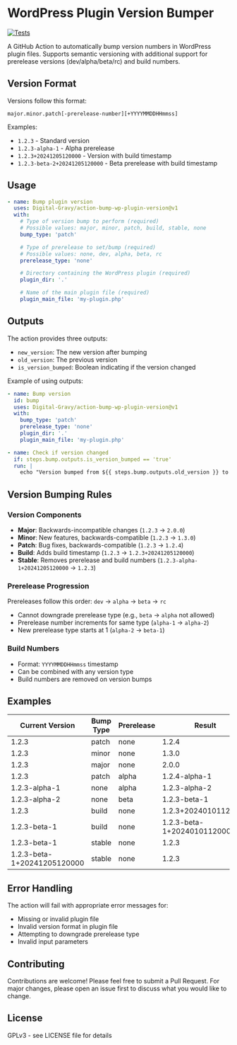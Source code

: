 # WordPress Plugin Version Bumper

[![Tests](https://github.com/Digital-Gravy/action-bump-wp-plugin-version/actions/workflows/test.yml/badge.svg)](https://github.com/Digital-Gravy/action-bump-wp-plugin-version/actions/workflows/test.yml)

A GitHub Action to automatically bump version numbers in WordPress plugin files. Supports semantic versioning with additional support for prerelease versions (dev/alpha/beta/rc) and build numbers.

## Version Format

Versions follow this format:

```
major.minor.patch[-prerelease-number][+YYYYMMDDHHmmss]
```

Examples:

- `1.2.3` - Standard version
- `1.2.3-alpha-1` - Alpha prerelease
- `1.2.3+20241205120000` - Version with build timestamp
- `1.2.3-beta-2+20241205120000` - Beta prerelease with build timestamp

## Usage

```yaml
- name: Bump plugin version
  uses: Digital-Gravy/action-bump-wp-plugin-version@v1
  with:
    # Type of version bump to perform (required)
    # Possible values: major, minor, patch, build, stable, none
    bump_type: 'patch'

    # Type of prerelease to set/bump (required)
    # Possible values: none, dev, alpha, beta, rc
    prerelease_type: 'none'

    # Directory containing the WordPress plugin (required)
    plugin_dir: '.'

    # Name of the main plugin file (required)
    plugin_main_file: 'my-plugin.php'
```

## Outputs

The action provides three outputs:

- `new_version`: The new version after bumping
- `old_version`: The previous version
- `is_version_bumped`: Boolean indicating if the version changed

Example of using outputs:

```yaml
- name: Bump version
  id: bump
  uses: Digital-Gravy/action-bump-wp-plugin-version@v1
  with:
    bump_type: 'patch'
    prerelease_type: 'none'
    plugin_dir: '.'
    plugin_main_file: 'my-plugin.php'

- name: Check if version changed
  if: steps.bump.outputs.is_version_bumped == 'true'
  run: |
    echo "Version bumped from ${{ steps.bump.outputs.old_version }} to ${{ steps.bump.outputs.new_version }}"
```

## Version Bumping Rules

### Version Components

- **Major**: Backwards-incompatible changes (`1.2.3` → `2.0.0`)
- **Minor**: New features, backwards-compatible (`1.2.3` → `1.3.0`)
- **Patch**: Bug fixes, backwards-compatible (`1.2.3` → `1.2.4`)
- **Build**: Adds build timestamp (`1.2.3` → `1.2.3+20241205120000`)
- **Stable**: Removes prerelease and build numbers (`1.2.3-alpha-1+20241205120000` → `1.2.3`)

### Prerelease Progression

Prereleases follow this order: `dev` → `alpha` → `beta` → `rc`

- Cannot downgrade prerelease type (e.g., `beta` → `alpha` not allowed)
- Prerelease number increments for same type (`alpha-1` → `alpha-2`)
- New prerelease type starts at 1 (`alpha-2` → `beta-1`)

### Build Numbers

- Format: `YYYYMMDDHHmmss` timestamp
- Can be combined with any version type
- Build numbers are removed on version bumps

## Examples

| Current Version             | Bump Type | Prerelease | Result                      |
| --------------------------- | --------- | ---------- | --------------------------- |
| 1.2.3                       | patch     | none       | 1.2.4                       |
| 1.2.3                       | minor     | none       | 1.3.0                       |
| 1.2.3                       | major     | none       | 2.0.0                       |
| 1.2.3                       | patch     | alpha      | 1.2.4-alpha-1               |
| 1.2.3-alpha-1               | none      | alpha      | 1.2.3-alpha-2               |
| 1.2.3-alpha-2               | none      | beta       | 1.2.3-beta-1                |
| 1.2.3                       | build     | none       | 1.2.3+20240101120000        |
| 1.2.3-beta-1                | build     | none       | 1.2.3-beta-1+20240101120000 |
| 1.2.3-beta-1                | stable    | none       | 1.2.3                       |
| 1.2.3-beta-1+20241205120000 | stable    | none       | 1.2.3                       |

## Error Handling

The action will fail with appropriate error messages for:

- Missing or invalid plugin file
- Invalid version format in plugin file
- Attempting to downgrade prerelease type
- Invalid input parameters

## Contributing

Contributions are welcome! Please feel free to submit a Pull Request. For major changes, please open an issue first to discuss what you would like to change.

## License

GPLv3 - see LICENSE file for details
